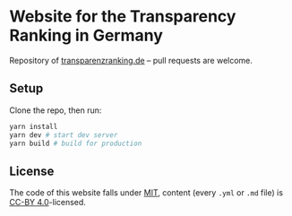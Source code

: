 # Website for the Transparency Ranking in Germany

Repository of [transparenzranking.de](https://transparenzranking.de) – pull requests are welcome.

## Setup

Clone the repo, then run:

```bash
yarn install
yarn dev # start dev server
yarn build # build for production
```

## License

The code of this website falls under [MIT](./LICENSE), content (every `.yml` or `.md` file) is [CC-BY 4.0](https://creativecommons.org/licenses/by/4.0/)-licensed.
